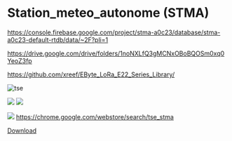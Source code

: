 # Station_meteo_autonome (STMA)


https://console.firebase.google.com/project/stma-a0c23/database/stma-a0c23-default-rtdb/data/~2F?pli=1

https://drive.google.com/drive/folders/1noNXLfQ3gMCNxOBoBQOSm0xq0YeoZ3fp

https://github.com/xreef/EByte_LoRa_E22_Series_Library/



![tse](https://user-images.githubusercontent.com/58745332/112767799-022cba80-9019-11eb-8ca1-2111faa1d77a.PNG)

![](https://img.shields.io/github/manifest-json/v/Cazeho/Station_meteo_autonome) ![](https://img.shields.io/badge/Compatible%20-Google%20Chrome%20v86.X-blue)

![](https://img.shields.io/badge/T%C3%A9l%C3%A9charger-Derni%C3%A8re%20version-brightgreen?style=for-the-badge) https://chrome.google.com/webstore/search/tse_stma

<!-- Place this tag where you want the button to render. -->
<a class="github-button" href="https://github.com/Cazeho/Station_meteo_autonome/archive/master.zip" data-color-scheme="no-preference: light; light: light; dark: dark;" data-icon="octicon-download" data-size="large" aria-label="Download Cazeho/Station_meteo_autonome on GitHub">Download</a>

<script async defer src="https://buttons.github.io/buttons.js"></script>
